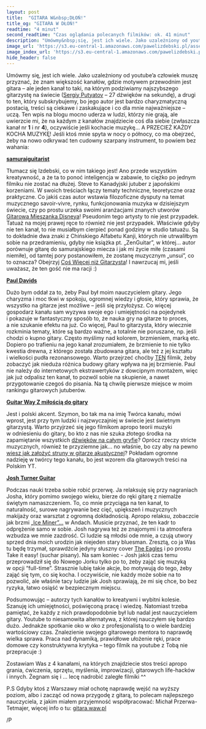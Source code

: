 ```yaml
---
layout: post
title:  "GITARA W&nbsp;DŁOŃ!"
title_og: "GITARA W DŁOŃ!"
readtime: "4 minut"
second_readtime: "Czas oglądania polecanych filmików: ok. 41 minut"
description: "Umówmy&nbsp;się, jest ich wiele. Jako uzależniony od youtube’a człowiek, muszę przyznać, że znam większość kanałów, gdzie motywem przewodnim jest gitara – ale jeden kanał to taki, na którym podziwiamy najszybszego gitarzystę na świecie, a&nbsp;drugi to ten który subskrybujemy, bo jego autor jest bardzo charyzmatyczną postacią..."
image_url: 'https://s3.eu-central-1.amazonaws.com/pawelizdebski.pl/assets/blog/gitara-w-dlon.jpg'
image_index_url: 'https://s3.eu-central-1.amazonaws.com/pawelizdebski.pl/assets/blog/gitara-w-dlon-small.jpg'
hide_header: false
---
```


Umówmy&nbsp;się, jest ich wiele. Jako uzależniony od youtube’a człowiek muszę przyznać, że znam większość kanałów, gdzie motywem przewodnim jest gitara – ale jeden kanał to taki, na którym podziwiamy najszybszego gitarzystę na świecie ([Sergiy Putyatov](https://www.youtube.com/watch?v=wWcB84Gn1lU) – 27 dźwięków na sekundę), a&nbsp;drugi to ten, który subskrybujemy, bo jego autor jest bardzo charyzmatyczną postacią, treści są ciekawe i&nbsp;zaskakujące i&nbsp;co dla mnie najważniejsze – uczą. Ten wpis na blogu mocno uderza w&nbsp;ludzi, którzy nie grają, ale uwierzcie mi, że na każdym z&nbsp;kanałów znajdziecie coś dla siebie (zwłaszcza kanał nr **1** i&nbsp;nr **4**), oczywiście jeśli kochacie muzykę... A&nbsp;PRZECIEŻ KAŻDY KOCHA MUZYKĘ! Jeśli ktoś mnie spyta w&nbsp;nocy o&nbsp;północy, co ma obejrzeć, żeby na nowo odkrywać ten cudowny szarpany instrument, to powiem bez wahania:

**[samuraiguitarist](https://www.youtube.com/user/samuraiguit)**

Tłumacz&nbsp;się Izdebski, co w&nbsp;nim takiego jest! Ano przede wszystkim kreatywność, a&nbsp;że ta to ponoć inteligencja w&nbsp;zabawie, to ciężko po jednym filmiku nie zostać na dłużej. Steve to Kanadyjski jutuber z&nbsp;japońskimi korzeniami. W&nbsp;swoich treściach łączy tematy techniczne, teoretyczne oraz praktyczne. Co jakiś czas autor wstawia filozoficzne dysputy na temat muzycznego savoir-vivre, rynku, funkcjonowania muzyka w&nbsp;dzisiejszym świecie, czy po prostu urzeka swoimi aranżacjami znanych utworów [Gitarowa Mieszanka Disneya](https://www.youtube.com/watch?v=bgFjj3alWLg)!
Pseudonim tego artysty to nie jest przypadek. Tatuaż na mojej prawej ręce to również nie jest przypadek. Właściwie gdyby nie ten kanał, to nie musiałbym cierpieć ponad godziny w&nbsp;studio tatuażu. Są to dokładnie dwa znaki z&nbsp;Chińskiego Alfabetu Kanji, których nie utrwaliłbym sobie na przedramieniu, gdyby nie książka pt. „ZenGuitar”, w&nbsp;której... autor porównuje gitarę do samurajskiego miecza i&nbsp;jak mi życie miłe (czasami niemiłe), od tamtej pory postanowiłem, że zostanę muzycznym „unsui”, co to oznacza? Obejrzyj [Coś Więcej niż Gitarzysta](https://www.youtube.com/watch?v=0CWXZVDP154)! I&nbsp;nawrzucaj mi, jeśli uważasz, że ten gość nie ma racji :)

**[Paul Davids](https://www.youtube.com/user/Luapper)**

Dużo bym oddał za to, żeby Paul był moim nauczycielem gitary. Jego charyzma i&nbsp;moc tkwi w&nbsp;spokoju, ogromnej wiedzy i&nbsp;głosie, który sprawia, że wszystko na gitarze jest możliwe – jeśli&nbsp;się przyłożysz. Co więcej gospodarz kanału sam wyzywa swoje ego i&nbsp;umiejętności na pojedynek i&nbsp;pokazuje w&nbsp;fantastyczny sposób to, że nauka gry na gitarze to proces, a&nbsp;nie szukanie efektu na już. Co więcej, Paul to gitarzysta, który wiecznie rozkminia tematy, które są bardzo ważne, a&nbsp;totalnie nie poruszane, np. jeśli chodzi o&nbsp;kupno gitary. Często myślimy nad kolorem, brzmieniem, marką etc. Dopiero po trafieniu na jego kanał zrozumiałem, że brzmienie to nie tylko kwestia drewna, z&nbsp;którego została zbudowana gitara, ale też z&nbsp;jej kształtu i&nbsp;wielkości pudła rezonansowego. Warto przejrzeć choćby [TEN](https://www.youtube.com/watch?v=v5HAC-05O9s) filmik, żeby zobaczyć jak nieduża różnica budowy gitary wpływa na jej brzmienie. Paul nie należy do internetowych ekstrawertyków z&nbsp;dowcipnym montażem, więc jak już odpalisz ten kanał, to pozwól sobie na skupienie, a&nbsp;nawet przygotowanie czegoś do pisania. Na tą chwilę pierwsze miejsce w&nbsp;moim rankingu gitarowych jutuberów.

**[Guitar Way Z miłością do gitary](https://www.youtube.com/channel/UC9Fvev0zA2VhV4mzwz1Ht5Q)**

Jest i&nbsp;polski akcent. Szymon, bo tak ma na imię Twórca kanału, mówi wprost, jest przy tym ludzki i&nbsp;najzwyczajniej w&nbsp;świecie jest świetnym gitarzystą. Warto przyjrzeć&nbsp;się jego filmikom apropo teorii muzyki w&nbsp;odniesieniu do gitary, bo kto z&nbsp;nas nie szuka złotego środka na zapamiętanie wszystkich [dźwięków na całym gryfie](https://www.youtube.com/watch?v=Ayvp1S5eucU)? Oprócz rzeczy stricte muzycznych, również te przyziemne jak... no właśnie, bo czy aby na pewno [wiesz jak założyć struny w&nbsp;gitarze akustycznej](https://www.youtube.com/watch?v=ZVcOZ1vHNxc)? Pokładam ogromne nadzieję w&nbsp;twórcy tego kanału, bo jest wzorem dla gitarowych treści na Polskim YT. 

**[Josh Turner Guitar](https://www.youtube.com/user/200000028)**

Podczas nauki trzeba sobie robić przerwę. Ja relaksuję&nbsp;się przy nagraniach Josha, który pomimo swojego wieku, bierze do ręki gitarę z&nbsp;niemalże świętym namaszczeniem. To, co mnie przyciąga na ten kanał, to naturalność, surowe nagrywanie bez cięć, upiększeń i&nbsp;muzycznych makijaży oraz warsztat z&nbsp;ogromną dokładnością. Apropo relaksu, zobaczcie jak brzmi [„Ice Miner”...](https://www.youtube.com/watch?v=yhZRemSLxOc) w&nbsp;Andach. Musicie przyznać, że ten kadr to odprężenie samo w&nbsp;sobie. Josh nagrywa też ze znajomymi i&nbsp;ta atmosfera wzbudza we mnie zazdrość. Ci ludzie są młodsi ode mnie, a&nbsp;czują utwory sprzed dnia moich urodzin jak niejeden stary bluesman. Zresztą, co ja Was tu będę trzymał, sprawdźcie jedyny słuszny cover [The Eagles](https://www.youtube.com/watch?v=SKGJyVWRdJM) i&nbsp;po prostu Take it easy! (suchar pisany). Na sam koniec - Josh jakiś czas temu przeprowadził&nbsp;się do Nowego Jorku tylko po to, żeby zająć&nbsp;się muzyką w&nbsp;opcji “full-time”. Strasznie lubię takie akcje, bo motywują do tego, żeby zająć&nbsp;się tym, co&nbsp;się kocha. I oczywiście, nie każdy może sobie na to pozwolić, ale właśnie tacy ludzie jak Josh sprawiają, że mi&nbsp;się chce, bo bez ryzyka, łatwo osiąść w&nbsp;bezpiecznym miejscu. 

Podsumowując – autorzy tych kanałów to kreatywni i&nbsp;wybitni kolesie. Szanuję ich umiejętności, poświęconą pracę i&nbsp;wiedzę. Natomiast trzeba pamiętać, że każdy z&nbsp;nich prawdopodobnie był lub nadal jest nauczycielem gitary. Youtube to niesamowita alternatywa, z&nbsp;której nauczyłem&nbsp;się bardzo dużo. Jednakże spotkanie oko w&nbsp;oko z&nbsp;profesjonalistą to o&nbsp;wiele bardziej wartościowy czas. Znalezienie swojego gitarowego mentora to naprawdę wielka sprawa. Praca nad dynamiką, prawidłowe ułożenie ręki, prace domowe czy konstruktywna krytyka – tego filmik na youtube z&nbsp;Tobą nie przepracuje :) 

Zostawiam Was z&nbsp;4 kanałami, na których znajdziecie stos treści apropo grania, ćwiczenia, sprzętu, myślenia, improwizacji, gitarowych life-hacków i&nbsp;innych. Żegnam&nbsp;się i&nbsp;... lecę nadrobić zaległe filmiki ^^

P.S Gdyby ktoś z&nbsp;Warszawy miał ochotę naprawdę wejść na wyższy poziom, albo i&nbsp;zacząć od nowa przygodę z&nbsp;gitarą, to polecam najlepszego nauczyciela, z&nbsp;jakim miałem przyjemność współpracować:
Michał Przerwa-Tetmajer, więcej info o&nbsp;tu: [gitara.waw.pl](http://gitara.waw.pl/)

/P
